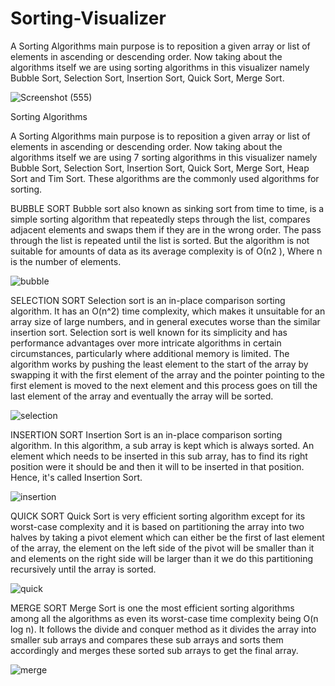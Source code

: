 # Sorting-Visualizer
A Sorting Algorithms main purpose is to reposition a given array or list of elements in ascending or descending order. Now taking about the algorithms itself we are using sorting algorithms in this visualizer namely Bubble Sort, Selection Sort, Insertion Sort, Quick Sort, Merge Sort.

![Screenshot (555)](https://github.com/Kishor1215/Sorting-Visualizer/assets/85071742/9771697f-c167-4d47-9d25-91e6ca4d4730)

Sorting Algorithms

A Sorting Algorithms main purpose is to reposition a given array or list of elements in ascending or descending order. Now taking about the algorithms itself we are using 7 sorting algorithms in this visualizer namely Bubble Sort, Selection Sort, Insertion Sort, Quick Sort, Merge Sort, Heap Sort and Tim Sort. These algorithms are the commonly used algorithms for sorting.

BUBBLE SORT
Bubble sort also known as sinking sort from time to time, is a simple sorting algorithm that repeatedly steps through the list, compares adjacent elements and swaps them if they are in the wrong order. The pass through the list is repeated until the list is sorted. But the algorithm is not suitable for amounts of data as its average complexity is of Ο(n2 ), Where n is the number of elements.

![bubble](https://github.com/Kishor1215/Sorting-Visualizer/assets/85071742/678c45b8-a8c8-4e7b-824c-c71582c9e168)


SELECTION SORT
Selection sort is an in-place comparison sorting algorithm. It has an O(n^2) time complexity, which makes it unsuitable for an array size of large numbers, and in general executes worse than the similar insertion sort. Selection sort is well known for its simplicity and has performance advantages over more intricate algorithms in certain circumstances, particularly where additional memory is limited. The algorithm works by pushing the least element to the start of the array by swapping it with the first element of the array and the pointer pointing to the first element is moved to the next element and this process goes on till the last element of the array and eventually the array will be sorted.

![selection](https://github.com/Kishor1215/Sorting-Visualizer/assets/85071742/3e38f53a-c5bd-4160-ae60-4150eba52bcd)


INSERTION SORT
Insertion Sort is an in-place comparison sorting algorithm. In this algorithm, a sub array is kept which is always sorted. An element which needs to be inserted in this sub array, has to find its right position were it should be and then it will to be inserted in that position. Hence, it's called Insertion Sort.

![insertion](https://github.com/Kishor1215/Sorting-Visualizer/assets/85071742/ac616382-3c2e-414e-b4ff-9141e8508f05)


QUICK SORT
Quick Sort is very efficient sorting algorithm except for its worst-case complexity and it is based on partitioning the array into two halves by taking a pivot element which can either be the first of last element of the array, the element on the left side of the pivot will be smaller than it and elements on the right side will be larger than it we do this partitioning recursively until the array is sorted.

![quick](https://github.com/Kishor1215/Sorting-Visualizer/assets/85071742/3bd7e51d-0eda-45d2-8b42-9d2748c2c429)


MERGE SORT
Merge Sort is one the most efficient sorting algorithms among all the algorithms as even its worst-case time complexity being O(n log n). It follows the divide and conquer method as it divides the array into smaller sub arrays and compares these sub arrays and sorts them accordingly and merges these sorted sub arrays to get the final array.

![merge](https://github.com/Kishor1215/Sorting-Visualizer/assets/85071742/c74276cb-f6eb-4ac9-97b4-3c0e487ec715)


